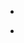 <!--
    Hey there,
        Thanks for thinking about helping this communtiy get better. Follow these
    instructions so you can make a better issue and help us track things down.
-->

<!-- 
    What is this issue about? A suggestion? A Feedback? A Idea? or something else?
    Write that below this line

    Eg: This issue is a suggestion/feedback/idea/complain
-->

-

<!-- 
    Due to which event you are writing this issue now? Link the event page below

    Eg: https://hackerium.me/event/the-name-of-the-event-here
-->

- 

<!-- 
    What is your idea/suggestion/feedback? Let us know here. Be verbose but to the point.
    Try not to be harsh if that is a complaint. It's a public forum. 

    Thanks in advance :)
-->
